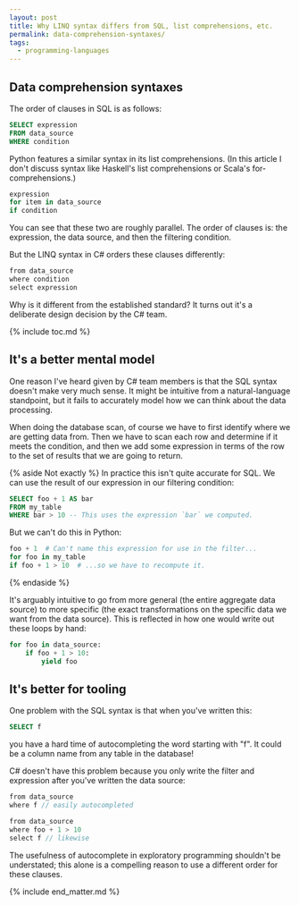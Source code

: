 ```yaml
---
layout: post
title: Why LINQ syntax differs from SQL, list comprehensions, etc.
permalink: data-comprehension-syntaxes/
tags:
  - programming-languages
---
```


## Data comprehension syntaxes

The order of clauses in SQL is as follows:

```sql
SELECT expression
FROM data_source
WHERE condition
```

Python features a similar syntax in its list comprehensions. (In this article I
don't discuss syntax like Haskell's list comprehensions or Scala's
for-comprehensions.)

```python
expression
for item in data_source
if condition
```

You can see that these two are roughly parallel. The order of clauses is: the
expression, the data source, and then the filtering condition.

But the LINQ syntax in C# orders these clauses differently:

```cs
from data_source
where condition
select expression
```

Why is it different from the established standard? It turns out it's a
deliberate design decision by the C# team.

{% include toc.md %}

## It's a better mental model

One reason I've heard given by C# team members is that the SQL syntax doesn't
make very much sense. It might be intuitive from a natural-language standpoint,
but it fails to accurately model how we can think about the data processing.

When doing the database scan, of course we have to first identify where we are
getting data from. Then we have to scan each row and determine if it meets the
condition, and then we add some expression in terms of the row to the set of
results that we are going to return.

{% aside Not exactly %}
In practice this isn't quite accurate for SQL. We can use the result of our
expression in our filtering condition:

```sql
SELECT foo + 1 AS bar
FROM my_table
WHERE bar > 10 -- This uses the expression `bar` we computed.
```

But we can't do this in Python:

```python
foo + 1  # Can't name this expression for use in the filter...
for foo in my_table
if foo + 1 > 10  # ...so we have to recompute it.
```
{% endaside %}

It's arguably intuitive to go from more general (the entire aggregate data
source) to more specific (the exact transformations on the specific data we want
from the data source). This is reflected in how one would write out these loops
by hand:

```python
for foo in data_source:
    if foo + 1 > 10:
        yield foo
```

## It's better for tooling

One problem with the SQL syntax is that when you've written this:

```sql
SELECT f
```

you have a hard time of autocompleting the word starting with "f". It could be a
column name from any table in the database!

C# doesn't have this problem because you only write the filter and expression
after you've written the data source:

```cs
from data_source
where f // easily autocompleted

from data_source
where foo + 1 > 10
select f // likewise
```

The usefulness of autocomplete in exploratory programming shouldn't be
understated; this alone is a compelling reason to use a different order for
these clauses.

{% include end_matter.md %}
